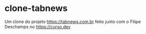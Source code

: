 # clone-tabnews
Um clone do projeto https://tabnews.com.br feito junto com o Filipe Deschamps no https://curso.dev
